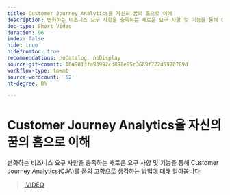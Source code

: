 ```yaml
---
title: Customer Journey Analytics을 자신의 꿈의 홈으로 이해
description: 변화하는 비즈니스 요구 사항을 충족하는 새로운 요구 사항 및 기능을 통해 Customer Journey Analytics(CJA)를 꿈의 고향으로 생각하는 방법에 대해 알아봅니다.
doc-type: Short Video
duration: 96
index: false
hide: true
hidefromtoc: true
recommendations: noCatalog, noDisplay
source-git-commit: 16a9013fa93992cd896e95c3689f722d5970789d
workflow-type: tm+mt
source-wordcount: '62'
ht-degree: 0%

---
```



# Customer Journey Analytics을 자신의 꿈의 홈으로 이해

변화하는 비즈니스 요구 사항을 충족하는 새로운 요구 사항 및 기능을 통해 Customer Journey Analytics(CJA)를 꿈의 고향으로 생각하는 방법에 대해 알아봅니다.

<!-- 62_S113_3442460_95_understanding-customer-journey-analytics-as-your-dream-home -->
>[!VIDEO](https://video.tv.adobe.com/v/3458327/?learn=on&enablevpops=true)

